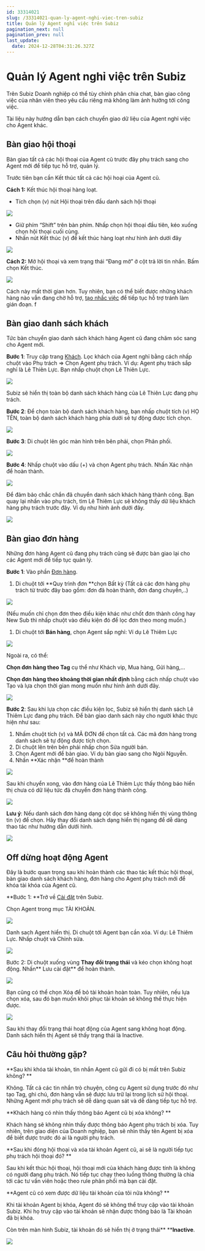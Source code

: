 ```yaml
---
id: 33314021
slug: /33314021-quan-ly-agent-nghi-viec-tren-subiz
title: Quản lý Agent nghỉ việc trên Subiz
pagination_next: null
pagination_prev: null
last_update:
  date: 2024-12-28T04:31:26.327Z
---
```


# Quản lý Agent nghỉ việc trên Subiz


Trên Subiz Doanh nghiệp có thể tùy chỉnh phân chia chat, bàn giao công việc của nhân viên theo yêu cầu riêng mà không làm ảnh hưởng tới công việc. 

Tài liệu này hướng dẫn bạn cách chuyển giao dữ liệu của Agent nghỉ việc cho Agent khác. 
## Bàn giao hội thoại


Bàn giao tất cả các hội thoại của Agent cũ trước đây phụ trách sang cho Agent mới để tiếp tục hỗ trợ, quản lý. 

Trước tiên bạn cần Kết thúc tất cả các hội hoại của Agent cũ. 

**Cách 1:** Kết thúc hội thoại hàng loạt. 

- Tích chọn (v) nút Hội thoại trên đầu danh sách hội thoại


![](https://vcdn.subiz-cdn.com/file/3e8b067c7421e528f2a8155b6a29c6190d5474b09aeeca0f77103500677afbd4_acpxkgumifuoofoosble)


- Giữ phím “Shift” trên bàn phím. Nhấp chọn hội thoại đầu tiên, kéo xuống chọn hội thoại cuối cùng.
- Nhấn nút Kết thúc (v) để kết thúc hàng loạt như hình ảnh dưới đây


![](https://vcdn.subiz-cdn.com/file/8c5ed1bef6a8d004ad2c75c4f2ea3f71d3932637904efcd68ce12d9ef9037f89_acpxkgumifuoofoosble)


**Cách 2:** Mở hội thoại và xem trạng thái “Đang mở” ở cột trả lời tin nhắn. Bấm chọn Kết thúc.


![](https://vcdn.subiz-cdn.com/file/4e6c42aab82e177d14f0a38d1db962b082c9713b5f7cb7e4b84c6d25b9104d4d_acpxkgumifuoofoosble)


Cách này mất thời gian hơn. Tuy nhiên, bạn có thể biết được những khách hàng nào vẫn đang chờ hỗ trợ, [tạo nhắc việc](https://subiz.com.vn/docs/2039731542-nhac-viec-can-lam) để tiếp tục hỗ trợ tránh làm gián đoạn. f
## Bàn giao danh sách khách


Tức bàn chuyển giao danh sách khách hàng Agent cũ đang chăm sóc sang cho Agent mới. 

**Bước 1**: Truy cập trang [Khách](https://app.subiz.com.vn/lead). Lọc khách của Agent nghỉ bằng cách nhấp chuột vào Phụ trách => Chọn Agent phụ trách. Ví dụ: Agent phụ trách sắp nghỉ là Lê Thiên Lực. Bạn nhấp chuột chọn Lê Thiên Lực. 


![](https://vcdn.subiz-cdn.com/file/e29f0507d725d23ad82a976a5b60ab471730e190c4c4d21fbf1972a994f8cccd_acpxkgumifuoofoosble)


Subiz sẽ hiển thị toàn bộ danh sách khách hàng của Lê Thiên Lực đang phụ trách. 

**Bước 2**: Để chọn toàn bộ danh sách khách hàng, bạn nhấp chuột tích (v) HỌ TÊN, toàn bộ danh sách khách hàng phía dưới sẽ tự động được tích chọn. 


![](https://vcdn.subiz-cdn.com/file/1bfe057ca697a99152a507bb5bcb641a49c104139259bf2226674ca576af64e2_acpxkgumifuoofoosble)


**Bước 3**: Di chuột lên góc màn hình trên bên phải, chọn Phân phối. 


![](https://vcdn.subiz-cdn.com/file/2521409863fdaa06841bcaf54496f257e98f82fd5dd3372880d4c56384aa9201_acpxkgumifuoofoosble)


**Bước 4**: Nhấp chuột vào dấu (+) và chọn Agent phụ trách. Nhấn Xác nhận để hoàn thành. 


![](https://vcdn.subiz-cdn.com/file/bd00fc592543f7108037c405549bb1ae85c066c2fbb704a0db9668f45a885457_acpxkgumifuoofoosble)


Để đảm bảo chắc chắn đã chuyển danh sách khách hàng thành công. Bạn quay lại nhấn vào phụ trách, tìm Lê Thiêm Lực sẽ không thấy dữ liệu khách hàng phụ trách trước đây. Ví dụ như hình ảnh dưới đây. 


![](https://vcdn.subiz-cdn.com/file/e0165ca8bf36f53f74206f9578e04b77e1c3249de8e0dd118ff403c7b09a61a3_acpxkgumifuoofoosble)

## Bàn giao đơn hàng


Những đơn hàng Agent cũ đang phụ trách cũng sẽ được bàn giao lại cho các Agent mới để tiếp tục quản lý. 

**Bước 1**: Vào phần [Đơn hàng](https://app.subiz.com.vn/orders). 

01. Di chuột tới **Quy trình đơn **chọn Bất kỳ (Tất cả các đơn hàng phụ trách từ trước đây bao gồm: đơn đã hoàn thành, đơn đang chuyển,..)


![](https://vcdn.subiz-cdn.com/file/7545569e2e06c962bfdc93f6a8b4904d059445e8d00ce3f8452dc57ec9d6bac7_acpxkgumifuoofoosble)


(Nếu muốn chỉ chọn đơn theo điều kiện khác như chốt đơn thành công hay New Sub thì nhấp chuột vào điều kiện đó để lọc đơn theo mong muốn.)

01. Di chuột tới **Bán hàng**, chọn Agent sắp nghỉ: Ví dụ Lê Thiêm Lực


![](https://vcdn.subiz-cdn.com/file/924ae345b3f34b765711c2a29c10bc95f899bdf2c366269bb3d3337f3fbb6b5c_acpxkgumifuoofoosble)


Ngoài ra, có thể: 

**Chọn đơn hàng theo Tag** cụ thể như Khách vip, Mua hàng, Gửi hàng,...

**Chọn đơn hàng theo khoảng thời gian nhất định** bằng cách nhấp chuột vào Tạo và lựa chọn thời gian mong muốn như hình ảnh dưới đây.


![](https://vcdn.subiz-cdn.com/file/47d011feab5a4a870277a12d54d5b547fd40a1d741b42a6e7324f1a8ccb55cf1_acpxkgumifuoofoosble)


**Bước 2**: Sau khi lựa chọn các điều kiện lọc, Subiz sẽ hiển thị danh sách Lê Thiêm Lực đang phụ trách. Để bàn giao danh sách này cho người khác thực hiện như sau:

01. Nhấm chuột tích (v) và MÃ ĐƠN để chọn tất cả. Các mã đơn hàng trong danh sách sẽ tự động được tích chọn.
11. Di chuột lên trên bên phải nhấp chọn Sửa người bán.
21. Chọn Agent mới để bàn giao. Ví dụ bàn giao sang cho Ngòi Nguyễn.
31. Nhấn **Xác nhận **để hoàn thành


![](https://vcdn.subiz-cdn.com/file/44e8337f68f57e9dff374d365b6ad8bce98a1a9712fea78c32541143e19cce19_acpxkgumifuoofoosble)


Sau khi chuyển xong, vào đơn hàng của Lê Thiêm Lực thấy thông báo hiển thị chưa có dữ liệu tức đã chuyển đơn hàng thành công. 


![](https://vcdn.subiz-cdn.com/file/c26dcf0a4c3f3d37da8195726bf7340211e943895be1cdbbf5bdb19f666593a1_acpxkgumifuoofoosble)


**Lưu ý**: Nếu danh sách đơn hàng dạng cột dọc sẽ không hiển thị vùng thông tin (v) để chọn. Hãy thay đổi danh sách dạng hiển thị ngang để dễ dàng thao tác như hướng dẫn dưới hình.


![](https://vcdn.subiz-cdn.com/file/9010209440ebdbffe2906c8726923a04426cdb38260ad6e36303ff3246b35ad7_acpxkgumifuoofoosble)

## Off dừng hoạt động Agent


Đây là bước quan trọng sau khi hoàn thành các thao tác kết thúc hội thoại, bàn giao danh sách khách hàng, đơn hàng cho Agent phụ trách mới để khóa tài khóa của Agent cũ. 

**Bước 1: **Trở về [Cài đặt](https://app.subiz.com.vn/settings/) trên Subiz. 

Chọn Agent trong mục TÀI KHOẢN. 


![](https://vcdn.subiz-cdn.com/file/853a97db04d2b21263f1a12c4aff6e389e449118d66a4a38941766349597de27_acpxkgumifuoofoosble)


Danh sach Agent hiển thị. Di chuột tới Agent bạn cần xóa. Ví dụ: Lê Thiêm Lực. Nhấp chuột và Chỉnh sửa. 


![](https://vcdn.subiz-cdn.com/file/a6f1dbb437e641717adf4825c07d15b7a8e0cdb1042337323579f35c8e8e8074_acpxkgumifuoofoosble)


Bước 2: Di chuột xuống vùng **Thay đổi trạng thái** và kéo chọn không hoạt động. Nhấn** Lưu cài đặt** để hoàn thành. 


![](https://vcdn.subiz-cdn.com/file/4a27243fdb2355648603cc211b1ef7df795792f09f011d22d3a9bd9e808d2944_acpxkgumifuoofoosble)


Bạn cũng có thể chọn Xóa để bỏ tài khoản hoàn toàn. Tuy nhiên, nếu lựa chọn xóa, sau đó bạn muốn khôi phục tài khoản sẽ không thể thực hiện được.


![](https://vcdn.subiz-cdn.com/file/8aec465a2626fe8518b0ddfad73a1a9eed3f67b31e3ef82864ba5fd2499f2395_acpxkgumifuoofoosble)


Sau khi thay đổi trạng thái hoạt động của Agent sang không hoạt động. Danh sách hiển thị Agent sẽ thấy trạng thái là Inactive. 
## Câu hỏi thường gặp? 


**Sau khi khóa tài khoản, tin nhắn Agent cũ gửi đi có bị mất trên Subiz không? **

Không. Tất cả các tin nhắn trò chuyện, công cụ Agent sử dụng trước đó như tạo Tag, ghi chú, đơn hàng vẫn sẽ được lưu trữ lại trong lịch sử hội thoại. Những Agent mới phụ trách sẽ dễ dàng quan sát và dễ dàng tiếp tục hỗ trợ. 

**Khách hàng có nhìn thấy thông báo Agent cũ bị xóa không? **

Khách hàng sẽ không nhìn thấy được thông báo Agent phụ trách bị xóa. Tuy nhiên, trên giao diện của Doanh nghiệp, bạn sẽ nhìn thấy tên Agent bị xóa để biết được trước đó ai là người phụ trách. 

**Sau khi đóng hội thoại và xóa tài khoản Agent cũ, ai sẽ là người tiếp tục phụ trách hội thoại đó? **

Sau khi kết thúc hội thoại, hội thoại mới của khách hàng được tính là không có người đang phụ trách. Nó tiếp tục chạy theo luồng thông thường là chia tới các tư vấn viên hoặc theo rule phân phối mà bạn cài đặt. 

**Agent cũ có xem được dữ liệu tài khoản của tôi nữa không? **

Khi tài khoản Agent bị khóa, Agent đó sẽ không thể truy cập vào tài khoản Subiz. Khi họ truy cập vào tài khoản sẽ nhận được thông báo là Tài khoản đã bị khóa. 

Còn trên màn hình Subiz, tài khoản đó sẽ hiển thị ở trạng thái** ****Inactive**.


![](https://vcdn.subiz-cdn.com/file/888943d9390b490526d767cba072683653b0d6af6329610b0c73789b8580995e_acpxkgumifuoofoosble)